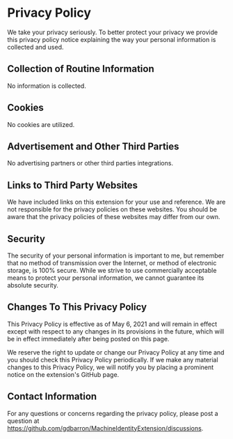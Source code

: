 # Privacy Policy

We take your privacy seriously. To better protect your privacy we provide this privacy policy notice explaining the way your personal information is collected and used.

## Collection of Routine Information

No information is collected.

## Cookies

No cookies are utilized.

## Advertisement and Other Third Parties

No advertising partners or other third parties integrations.

## Links to Third Party Websites

We have included links on this extension for your use and reference. We are not responsible for the privacy policies on these websites. You should be aware that the privacy policies of these websites may differ from our own.

## Security

The security of your personal information is important to me, but remember that no method of transmission over the Internet, or method of electronic storage, is 100% secure. While we strive to use commercially acceptable means to protect your personal information, we cannot guarantee its absolute security.

## Changes To This Privacy Policy

This Privacy Policy is effective as of May 6, 2021 and will remain in effect except with respect to any changes in its provisions in the future, which will be in effect immediately after being posted on this page.

We reserve the right to update or change our Privacy Policy at any time and you should check this Privacy Policy periodically. If we make any material changes to this Privacy Policy, we will notify you by placing a prominent notice on the extension's GitHub page.

## Contact Information

For any questions or concerns regarding the privacy policy, please post a question at https://github.com/gdbarron/MachineIdentityExtension/discussions.